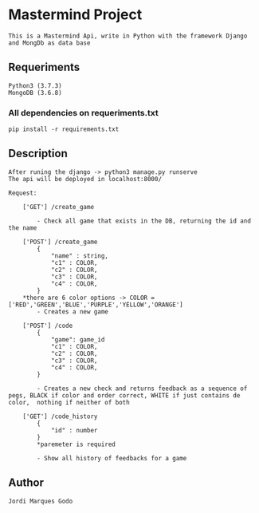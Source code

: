 # Mastermind Project
    This is a Mastermind Api, write in Python with the framework Django and MongDb as data base

## Requeriments
    Python3 (3.7.3)
    MongoDB (3.6.8)

### All dependencies on requeriments.txt
    pip install -r requirements.txt

## Description

    After runing the django -> python3 manage.py runserve
    The api will be deployed in localhost:8000/

    Request:

        ['GET'] /create_game
            
            - Check all game that exists in the DB, returning the id and the name
        
        ['POST'] /create_game
            {
                "name" : string,
                "c1" : COLOR,
                "c2" : COLOR,
                "c3" : COLOR,
                "c4" : COLOR,
            }
        *there are 6 color options -> COLOR = ['RED','GREEN','BLUE','PURPLE','YELLOW','ORANGE']    
            - Creates a new game

        ['POST'] /code
            {
                "game": game_id
                "c1" : COLOR,
                "c2" : COLOR,
                "c3" : COLOR,
                "c4" : COLOR,
            }

            - Creates a new check and returns feedback as a sequence of pegs, BLACK if color and order correct, WHITE if just contains de color,  nothing if neither of both 
        
        ['GET'] /code_history
            {
                "id" : number
            }
            *paremeter is required

            - Show all history of feedbacks for a game

## Author
    Jordi Marques Godo